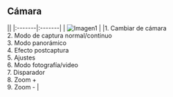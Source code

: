 ## Cámara

||
|:-------|:-------|
| ![Imagen1](http://static.energysistem.com/images/manuals/39935/5375ce75eca68.jpg) |
|1. Cambiar de cámara<br/>2. Modo de captura normal/continuo<br/>3. Modo panorámico<br/>4. Efecto postcaptura<br/>5. Ajustes<br/>6. Modo fotografía/video<br/>7. Disparador<br/>8. Zoom +<br/>9. Zoom - |

